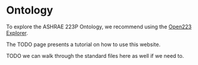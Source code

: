 # Ontology

To explore the ASHRAE 223P Ontology, we recommend using the [Open223 Explorer](https://explore.open223.info/).

The TODO page presents a tutorial on how to use this website. 

TODO we can walk through the standard files here as well if we need to. 